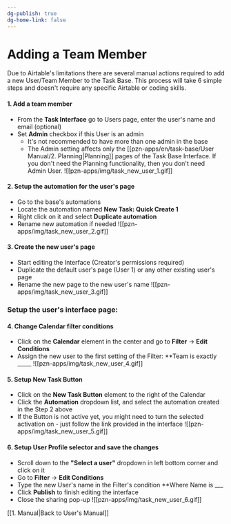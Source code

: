 ```yaml
---
dg-publish: true
dg-home-link: false
---
```

# Adding a Team Member

Due to Airtable's limitations there are several manual actions required to add a new User/Team Member to the Task Base. This process will take 6 simple steps and doesn't require any specific Airtable or coding skills.

#### 1. Add a team member
- From the **Task Interface** go to Users page, enter the user's name and email (optional)
- Set **Admin** checkbox if this User is an admin
	- It's not recommended to have more than one admin in the base
	- The Admin setting affects only the [[pzn-apps/en/task-base/User Manual/2. Planning|Planning]] pages of the Task Base Interface. If you don't need the Planning functionality, then you don't need Admin User.
![[pzn-apps/img/task_new_user_1.gif]]

#### 2. Setup the automation for the user's page
- Go to the base's automations
- Locate the automation named **New Task: Quick Create 1**
- Right click on it and select **Duplicate automation**
- Rename new automation if needed
![[pzn-apps/img/task_new_user_2.gif]]

#### 3. Create the new user's page
- Start editing the Interface (Creator's permissions required)
- Duplicate the default user's page (User 1) or any other existing user's page
- Rename the new page to the new user's name
![[pzn-apps/img/task_new_user_3.gif]]


### Setup the user's interface page:

#### 4. Change Calendar filter conditions
- Click on the **Calendar** element in the center and go to **Filter** -> **Edit Conditions**
- Assign the new user to the first setting of the Filter: **Team is exactly _____ 
![[pzn-apps/img/task_new_user_4.gif]]


#### 5. Setup New Task Button
- Click on the **New Task Button** element to the right of the Calendar
- Click the **Automation** dropdown list,  and select the automation created in the  Step 2 above
- If the Button is not active yet, you might need to turn the selected activation on - just follow the link provided in the interface
![[pzn-apps/img/task_new_user_5.gif]]


#### 6. Setup User Profile selector and save the changes
- Scroll down to the **"Select a user"** dropdown in left bottom corner and click on it
- Go to **Filter** -> **Edit Conditions**
- Type the new User's name in the Filter's condition **Where Name is ___ 
- Click **Publish** to finish editing the interface
- Close the sharing pop-up
![[pzn-apps/img/task_new_user_6.gif]]


[[1. Manual|Back to User's Manual]]
